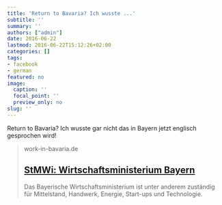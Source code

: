 ```yaml
---
title: 'Return to Bavaria? Ich wusste ...'
subtitle: ''
summary: ''
authors: ["admin"]
date: 2016-06-22
lastmod: 2016-06-22T15:12:26+02:00
categories: []
tags:
- facebook
- german
featured: no
image:
  caption: ''
  focal_point: ''
  preview_only: no
slug: ''
---
```

Return to Bavaria? Ich wusste gar nicht das in Bayern jetzt englisch gesprochen wird!
> work-in-bavaria.de
> ## [StMWi: Wirtschaftsministerium Bayern](http://www.work-in-bavaria.de/arbeitnehmer/arbeiten/return-to-bavaria/)
>
>Das Bayerische Wirtschaftsministerium ist unter anderem zuständig für Mittelstand, Handwerk, Energie, Start-ups und Technologie.


